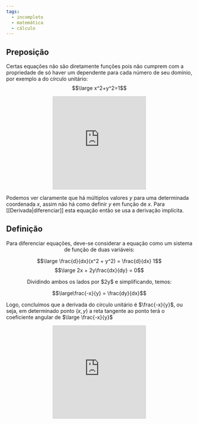 ```yaml
---
tags:
  - incompleto
  - matemática
  - cálculo
---
```

## Preposição

Certas equações não são diretamente funções pois não cumprem com a propriedade de só haver um dependente para cada número de seu domínio, por exemplo a do círculo unitário:
$$\large x^2+y^2=1$$
<div style="display:flex; align-items:center; justify-content: center">
<iframe src="https://www.desmos.com/calculator/uft7mi290o?embed" width="250" height="250" style="border: 1px solid #ccc" frameborder=0></iframe>
</div>

Podemos ver claramente que há múltiplos valores $y$ para uma determinada coordenada $x$, assim não há como definir $y$ em função de $x$.
Para [[Derivada|diferenciar]] esta equação então se usa a derivação implícita.

## Definição

<center>Para diferenciar equações, deve-se considerar a equação como um sistema de função de duas variáveis:</center>

$$\large \frac{d}{dx}(x^2 + y^2) = \frac{d}{dx} 1$$
$$\large 2x + 2y\frac{dx}{dy} = 0$$
<center>Dividindo ambos os lados por $2y$ e simplificando, temos:</center>

$$\large\frac{-x}{y} = \frac{dy}{dx}$$

Logo, concluímos que a derivada do círculo unitário é $\frac{-x}{y}$, ou seja, em determinado ponto $(x,y)$ a reta tangente ao ponto terá o coeficiente angular de $\large \frac{-x}{y}$


<div style="display:flex; align-items:center; justify-content: center">
<iframe src="https://www.desmos.com/calculator/rt8xhe1shj?embed" width="250" height="250" style="border: 1px solid #ccc" frameborder=0></iframe>
</div>

